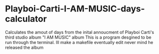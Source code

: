 # Playboi-Carti-I-AM-MUSIC-days-calculator
Calculates the amout of days from the inital annoucment of Playboi Carti's third studio album "I AM MUSIC" album
This is a program desgined to be run through the terminal.
Ill make a makefile eventually
edit never mind he released the album

